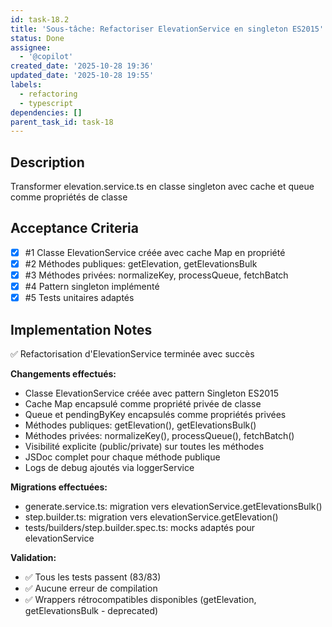 ```yaml
---
id: task-18.2
title: 'Sous-tâche: Refactoriser ElevationService en singleton ES2015'
status: Done
assignee:
  - '@copilot'
created_date: '2025-10-28 19:36'
updated_date: '2025-10-28 19:55'
labels:
  - refactoring
  - typescript
dependencies: []
parent_task_id: task-18
---
```


## Description

<!-- SECTION:DESCRIPTION:BEGIN -->
Transformer elevation.service.ts en classe singleton avec cache et queue comme propriétés de classe
<!-- SECTION:DESCRIPTION:END -->

## Acceptance Criteria
<!-- AC:BEGIN -->
- [x] #1 Classe ElevationService créée avec cache Map en propriété
- [x] #2 Méthodes publiques: getElevation, getElevationsBulk
- [x] #3 Méthodes privées: normalizeKey, processQueue, fetchBatch
- [x] #4 Pattern singleton implémenté
- [x] #5 Tests unitaires adaptés
<!-- AC:END -->

## Implementation Notes

<!-- SECTION:NOTES:BEGIN -->
✅ Refactorisation d'ElevationService terminée avec succès

**Changements effectués:**
- Classe ElevationService créée avec pattern Singleton ES2015
- Cache Map encapsulé comme propriété privée de classe
- Queue et pendingByKey encapsulés comme propriétés privées
- Méthodes publiques: getElevation(), getElevationsBulk()
- Méthodes privées: normalizeKey(), processQueue(), fetchBatch()
- Visibilité explicite (public/private) sur toutes les méthodes
- JSDoc complet pour chaque méthode publique
- Logs de debug ajoutés via loggerService

**Migrations effectuées:**
- generate.service.ts: migration vers elevationService.getElevationsBulk()
- step.builder.ts: migration vers elevationService.getElevation()
- tests/builders/step.builder.spec.ts: mocks adaptés pour elevationService

**Validation:**
- ✅ Tous les tests passent (83/83)
- ✅ Aucune erreur de compilation
- ✅ Wrappers rétrocompatibles disponibles (getElevation, getElevationsBulk - deprecated)
<!-- SECTION:NOTES:END -->
